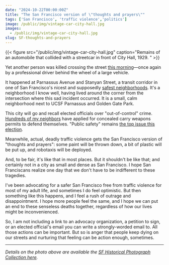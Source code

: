 ```yaml
---
date: "2024-10-22T00:00:00Z"
title: "The San Francisco version of \"thoughts and prayers\""
tags: ['San Francisco', 'traffic violence','politics']
image: /public/img/vintage-car-city-hall.jpg
images:
  - /public/img/vintage-car-city-hall.jpg
slug: SF-thoughts-and-prayers
---
```

{{< figure src="/public/img/vintage-car-city-hall.jpg" caption="Remains of an automobile that collided with a streetcar in front of City Hall, 1929. " >}}

Yet another person was killed crossing the street [this morning](https://www.sfchronicle.com/sf/article/parnassus-heights-pedestrian-killed-dump-truck-19854329.php)—once again by a professional driver behind the wheel of a large vehicle.<!--more-->

It happened at Parnassus Avenue and Stanyan Street, a transit corridor in one of San Francisco's nicest and supposedly [safest neighborhoods](https://www.nytimes.com/2019/12/31/realestate/cole-valley-san-francisco-where-high-prices-meet-low-inventory.html). It's a neighborhood I know well, having lived around the corner from the intersection where this sad incident occurred. It is a small, calm neighborhood next to UCSF Parnassus and Golden Gate Park.

This city will go and recall elected officials over "out-of-control" crime. [Hundreds of my neighbors](https://www.reddit.com/r/CAguns/comments/1b3i921/ccw_approved_san_francisco/) have applied for concealed carry weapons permits to defend themselves. "Public safety" remains [the top issue this election](https://www.sfexaminer.com/news/politics/sf-crime-rates-drop-while-voters-prioritize-public-safety/article_6df674fe-7b8e-11ef-a982-63d900366b3f.html).

Meanwhile, actual, deadly traffic violence gets the San Francisco version of "thoughts and prayers": some paint will be thrown down, a bit of plastic will be put up, and robotaxis will be deployed.

And, to be fair, it's like that in most places. But it shouldn't be like that; and certainly not in a city as small and dense as San Francisco. I hope San Franciscans realize one day that we don't have to be indifferent to these tragedies.

I've been advocating for a safer San Francisco free from traffic violence for most of my adult life, and sometimes I do feel optimistic. But then something like this happens, and I feel a rush of outrage and disappointment. I hope more people feel the same, and I hope we can put an end to these senseless deaths together, regardless of how our lives might be inconvenienced.

So, I am not including a link to an advocacy organization, a petition to sign, or an elected official's email you can write a strongly-worded email to. All those actions can be important. But so is anger that people keep dying on our streets and nurturing that feeling can be action enough, sometimes.

---

*Details on the photo above are available the [SF Historical Photograph Collection here](http://sflib1.sfpl.org:82/record=b1023167).*